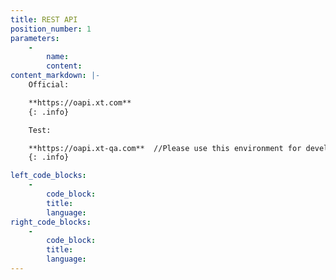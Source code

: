 ```yaml
---
title: REST API
position_number: 1
parameters:
    -
        name:
        content:
content_markdown: |-
    Official:

    **https://oapi.xt.com**
    {: .info}

    Test:

    **https://oapi.xt-qa.com**  //Please use this environment for development and testing
    {: .info}

left_code_blocks:
    -
        code_block:
        title:
        language:
right_code_blocks:
    -
        code_block:
        title:
        language:
---
```

